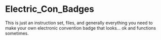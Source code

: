 # Electric_Con_Badges
This is just an instruction set, files, and generally everything you need to make your own electronic convention badge that looks... ok and functions sometimes.
